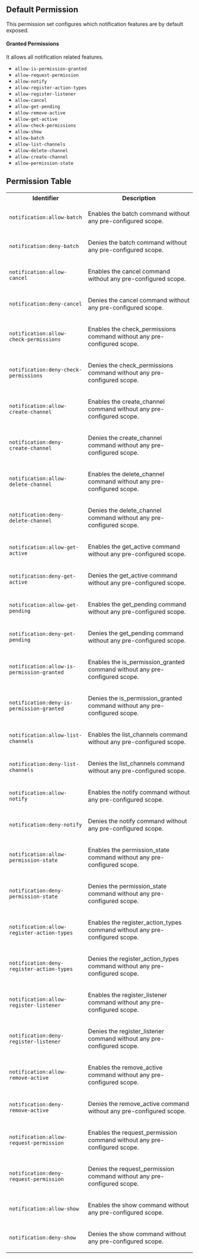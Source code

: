 ## Default Permission

This permission set configures which notification features are by default
exposed.

#### Granted Permissions

It allows all notification related features.

-   `allow-is-permission-granted`
-   `allow-request-permission`
-   `allow-notify`
-   `allow-register-action-types`
-   `allow-register-listener`
-   `allow-cancel`
-   `allow-get-pending`
-   `allow-remove-active`
-   `allow-get-active`
-   `allow-check-permissions`
-   `allow-show`
-   `allow-batch`
-   `allow-list-channels`
-   `allow-delete-channel`
-   `allow-create-channel`
-   `allow-permission-state`

## Permission Table

<table>
<tr>
<th>Identifier</th>
<th>Description</th>
</tr>

<tr>
<td>

`notification:allow-batch`

</td>
<td>

Enables the batch command without any pre-configured scope.

</td>
</tr>

<tr>
<td>

`notification:deny-batch`

</td>
<td>

Denies the batch command without any pre-configured scope.

</td>
</tr>

<tr>
<td>

`notification:allow-cancel`

</td>
<td>

Enables the cancel command without any pre-configured scope.

</td>
</tr>

<tr>
<td>

`notification:deny-cancel`

</td>
<td>

Denies the cancel command without any pre-configured scope.

</td>
</tr>

<tr>
<td>

`notification:allow-check-permissions`

</td>
<td>

Enables the check_permissions command without any pre-configured scope.

</td>
</tr>

<tr>
<td>

`notification:deny-check-permissions`

</td>
<td>

Denies the check_permissions command without any pre-configured scope.

</td>
</tr>

<tr>
<td>

`notification:allow-create-channel`

</td>
<td>

Enables the create_channel command without any pre-configured scope.

</td>
</tr>

<tr>
<td>

`notification:deny-create-channel`

</td>
<td>

Denies the create_channel command without any pre-configured scope.

</td>
</tr>

<tr>
<td>

`notification:allow-delete-channel`

</td>
<td>

Enables the delete_channel command without any pre-configured scope.

</td>
</tr>

<tr>
<td>

`notification:deny-delete-channel`

</td>
<td>

Denies the delete_channel command without any pre-configured scope.

</td>
</tr>

<tr>
<td>

`notification:allow-get-active`

</td>
<td>

Enables the get_active command without any pre-configured scope.

</td>
</tr>

<tr>
<td>

`notification:deny-get-active`

</td>
<td>

Denies the get_active command without any pre-configured scope.

</td>
</tr>

<tr>
<td>

`notification:allow-get-pending`

</td>
<td>

Enables the get_pending command without any pre-configured scope.

</td>
</tr>

<tr>
<td>

`notification:deny-get-pending`

</td>
<td>

Denies the get_pending command without any pre-configured scope.

</td>
</tr>

<tr>
<td>

`notification:allow-is-permission-granted`

</td>
<td>

Enables the is_permission_granted command without any pre-configured scope.

</td>
</tr>

<tr>
<td>

`notification:deny-is-permission-granted`

</td>
<td>

Denies the is_permission_granted command without any pre-configured scope.

</td>
</tr>

<tr>
<td>

`notification:allow-list-channels`

</td>
<td>

Enables the list_channels command without any pre-configured scope.

</td>
</tr>

<tr>
<td>

`notification:deny-list-channels`

</td>
<td>

Denies the list_channels command without any pre-configured scope.

</td>
</tr>

<tr>
<td>

`notification:allow-notify`

</td>
<td>

Enables the notify command without any pre-configured scope.

</td>
</tr>

<tr>
<td>

`notification:deny-notify`

</td>
<td>

Denies the notify command without any pre-configured scope.

</td>
</tr>

<tr>
<td>

`notification:allow-permission-state`

</td>
<td>

Enables the permission_state command without any pre-configured scope.

</td>
</tr>

<tr>
<td>

`notification:deny-permission-state`

</td>
<td>

Denies the permission_state command without any pre-configured scope.

</td>
</tr>

<tr>
<td>

`notification:allow-register-action-types`

</td>
<td>

Enables the register_action_types command without any pre-configured scope.

</td>
</tr>

<tr>
<td>

`notification:deny-register-action-types`

</td>
<td>

Denies the register_action_types command without any pre-configured scope.

</td>
</tr>

<tr>
<td>

`notification:allow-register-listener`

</td>
<td>

Enables the register_listener command without any pre-configured scope.

</td>
</tr>

<tr>
<td>

`notification:deny-register-listener`

</td>
<td>

Denies the register_listener command without any pre-configured scope.

</td>
</tr>

<tr>
<td>

`notification:allow-remove-active`

</td>
<td>

Enables the remove_active command without any pre-configured scope.

</td>
</tr>

<tr>
<td>

`notification:deny-remove-active`

</td>
<td>

Denies the remove_active command without any pre-configured scope.

</td>
</tr>

<tr>
<td>

`notification:allow-request-permission`

</td>
<td>

Enables the request_permission command without any pre-configured scope.

</td>
</tr>

<tr>
<td>

`notification:deny-request-permission`

</td>
<td>

Denies the request_permission command without any pre-configured scope.

</td>
</tr>

<tr>
<td>

`notification:allow-show`

</td>
<td>

Enables the show command without any pre-configured scope.

</td>
</tr>

<tr>
<td>

`notification:deny-show`

</td>
<td>

Denies the show command without any pre-configured scope.

</td>
</tr>
</table>

